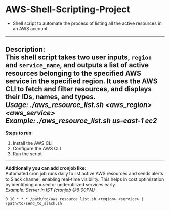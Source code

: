 # AWS-Shell-Scripting-Project
- Shell script to automate the process of listing all the active resources in an AWS account.
---
**Description:**
<br>
**This shell script takes two user inputs, `region` and `service_name`, and outputs a list of active resources belonging to the specified AWS service in the specified region. It uses the AWS CLI to fetch and filter resources, and displays their IDs, names, and types.**
<br>
*Usage: ./aws_resource_list.sh  <aws_region> <aws_service>*
<br>
*Example: ./aws_resource_list.sh us-east-1 ec2*
---
**Steps to run:**
1. Install the AWS CLI
2. Configure the AWS CLI
3. Run the script
---
**Additionally you can add cronjob like:**
<br>
Automated cron job runs daily to list active AWS resources and sends alerts to Slack channel, enabling real-time visibility. This helps in cost optimization by identifying unused or underutilized services early.
<br>
*Example: Server in IST (cronjob @6:00PM)*
<br>
```In crontab:
0 18 * * * /path/to/aws_resource_list.sh <region> <service> | /path/to/send_to_slack.sh
